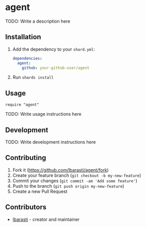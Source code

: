 # agent

TODO: Write a description here

## Installation

1. Add the dependency to your `shard.yml`:

   ```yaml
   dependencies:
     agent:
       github: your-github-user/agent
   ```

2. Run `shards install`

## Usage

```crystal
require "agent"
```

TODO: Write usage instructions here

## Development

TODO: Write development instructions here

## Contributing

1. Fork it (<https://github.com/lbarasti/agent/fork>)
2. Create your feature branch (`git checkout -b my-new-feature`)
3. Commit your changes (`git commit -am 'Add some feature'`)
4. Push to the branch (`git push origin my-new-feature`)
5. Create a new Pull Request

## Contributors

- [lbarasti](https://github.com/lbarasti) - creator and maintainer
